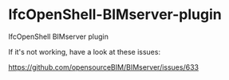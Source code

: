 IfcOpenShell-BIMserver-plugin
=============================

IfcOpenShell BIMserver plugin

If it's not working, have a look at these issues:

https://github.com/opensourceBIM/BIMserver/issues/633
